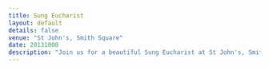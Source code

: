 ```yaml
---
title: Sung Eucharist
layout: default
details: false
venue: "St John's, Smith Square"
date: 20131008
description: "Join us for a beautiful Sung Eucharist at St John's, Smith Square, featuring uplifting choral music and a welcoming atmosphere for all."
---
```

